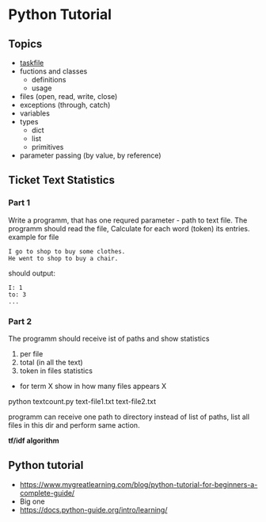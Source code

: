 # Python Tutorial

## Topics

- [taskfile](https://taskfile.dev/#/)
- fuctions and classes
  - definitions
  - usage
- files (open, read, write, close)
- exceptions (through, catch)
- variables
- types
  - dict
  - list
  - primitives
- parameter passing (by value, by reference)

## Ticket Text Statistics

### Part 1

Write a programm, that has one requred parameter - path to text file.
The programm should read the file,
Calculate for each word (token) its entries. example for file

```
I go to shop to buy some clothes.
He went to shop to buy a chair.
```

should output:

```
I: 1
to: 3
...
```

### Part 2

The programm should receive ist of paths and show statistics

1. per file
2. total (in all the text)
3. token in files statistics

- for term X show in how many files appears X

python textcount.py text-file1.txt text-file2.txt

programm can receive one path to directory instead of list of paths,
list all files in this dir and perform same action.

**tf/idf algorithm**

## Python tutorial

- https://www.mygreatlearning.com/blog/python-tutorial-for-beginners-a-complete-guide/
- Big one
- https://docs.python-guide.org/intro/learning/
